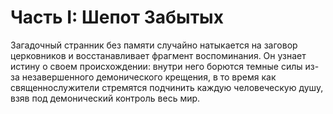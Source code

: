 # Часть I: Шепот Забытых

Загадочный странник без памяти случайно натыкается на заговор церковников и восстанавливает фрагмент воспоминания. Он узнает истину о своем происхождении: внутри него борются темные силы из-за незавершенного демонического крещения, в то время как священнослужители стремятся подчинить каждую человеческую душу, взяв под демонический контроль весь мир.